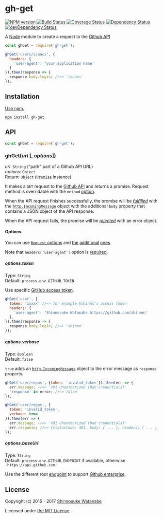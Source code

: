 # gh-get

[![NPM version](https://img.shields.io/npm/v/gh-get.svg)](https://www.npmjs.com/package/gh-get)
[![Build Status](https://travis-ci.org/shinnn/gh-get.svg?branch=master)](https://travis-ci.org/shinnn/gh-get)
[![Coverage Status](https://img.shields.io/coveralls/shinnn/gh-get.svg)](https://coveralls.io/github/shinnn/gh-get?branch=master)
[![Dependency Status](https://david-dm.org/shinnn/gh-get.svg)](https://david-dm.org/shinnn/gh-get)
[![devDependency Status](https://david-dm.org/shinnn/gh-get/dev-status.svg)](https://david-dm.org/shinnn/gh-get#info=devDependencies)

A [Node](https://nodejs.org/) module to create a request to the [Github API](https://developer.github.com/v3/)

```javascript
const ghGet = require('gh-get');

ghGet('users/isaacs', {
  headers: {
    'user-agent': 'your application name'
  }
}).then(response => {
  response.body.login; //=> 'isaacs'
});
```

## Installation

[Use npm.](https://docs.npmjs.com/cli/install)

```
npm install gh-get
```

## API

```javascript
const ghGet = require('gh-get');
```

### ghGet(*url* [, *options*])

*url*: `String` ("path" part of a Github API URL)  
*options*: `Object`  
Return: `Object` ([`Promise`](https://promisesaplus.com/) instance)

It makes a `GET` request to the [Github API](https://developer.github.com/v3/#overview) and returns a promise. Request method is overridable with the `method` [option](https://github.com/shinnn/gh-get#options).

When the API request finishes successfully, the promise will be [*fulfilled*](https://promisesaplus.com/#point-26) with the  [`http.IncomingMessage`](https://nodejs.org/api/http.html#http_http_incomingmessage) object with the additional `body` property that contains a JSON object of the API response.

When the API request fails, the promise will be [*rejected*](https://promisesaplus.com/#point-30) with an error object.

#### Options

You can use [`Request` options](https://github.com/request/request#requestoptions-callback) and [the](https://github.com/shinnn/gh-get#optionstoken) [additional](https://github.com/shinnn/gh-get#optionsverbose) [ones](https://github.com/shinnn/gh-get#optionsbaseurl).

Note that `headers['user-agent']` option is [required](https://developer.github.com/v3/#user-agent-required).

##### options.token

Type: `String`  
Default: `process.env.GITHUB_TOKEN`

Use specific [GitHub access token](https://github.com/blog/1509-personal-api-tokens).

```javascript
ghGet('user', {
  token: 'xxxxx' //=> for example @shinnn's access token
  headers: {
    'user-agent': 'Shinnosuke Watanabe https://github.com/shinnn/'
  },
}).then(response => {
  response.body.login; //=> 'shinnn'
});
```

##### options.verbose

Type: `Boolean`  
Default: `false`

`true` adds an [`http.IncomingMessage`](https://nodejs.org/api/http.html#http_http_incomingmessage) object to the error message as `response` property.

```javascript
ghGet('user/repos', {token: 'invalid_token'}).then(err => {
  err.message; //=> '401 Unauthorized (Bad credentials)'
  'response' in error; //=> false
});

ghGet('user/repos', {
  token: 'invalid_token',
  verbose: true
}).then(err => {
  err.message; //=> '401 Unauthorized (Bad credentials)'
  err.response; //=> {statusCode: 401, body: { ... }, headers: { ... }, ...}
});
```

##### options.baseUrl

Type: `String`  
Default: `process.env.GITHUB_ENDPOINT` if available, otherwise `'https://api.github.com'`

Use the different root [endpoint](https://developer.github.com/v3/#root-endpoint) to support [Github enterprise](https://enterprise.github.com/).

## License

Copyright (c) 2015 - 2017 [Shinnosuke Watanabe](https://github.com/shinnn)

Licensed under [the MIT License](./LICENSE).

